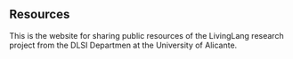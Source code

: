 ## Resources

This is the website for sharing public resources of the LivingLang research project from the DLSI Departmen at the University of Alicante.
